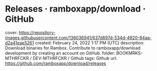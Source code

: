# Releases · ramboxapp/download · GitHub

cover: https://repository-images.githubusercontent.com/136036941/637d897d-534d-4920-84aa-d2a41eae5261
created: February 24, 2022 1:17 PM (UTC)
description: Download binaries for Rambox. Contribute to ramboxapp/download development by creating an account on GitHub.
folder: BOOKMRKS-MTHRFCKR / DEV-MTHRFCKR / Github
tags: Github
url: https://github.com/ramboxapp/download/releases